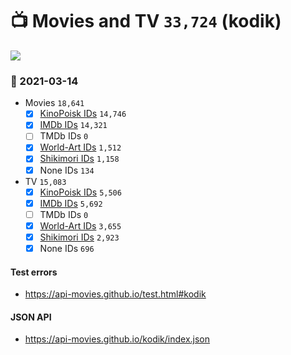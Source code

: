 # :tv: Movies and TV `33,724` (kodik)

<a href="https://API-Movies.github.io"><img src="https://API-Movies.github.io/banner.png?cache"></a>

### :date: 2021-03-14
- Movies `18,641`
  - [x] <a href="https://API-Movies.github.io/kodik/movie_kinopoisk_ids.json">KinoPoisk IDs</a> `14,746`
  - [x] <a href="https://API-Movies.github.io/kodik/movie_imdb_ids.json">IMDb IDs</a> `14,321`
  - [ ] TMDb IDs `0`
  - [x] <a href="https://API-Movies.github.io/kodik/movie_world_art_ids.json">World-Art IDs</a> `1,512`
  - [x] <a href="https://API-Movies.github.io/kodik/movie_shikimori_ids.json">Shikimori IDs</a> `1,158`
  - [x] None IDs `134`
- TV `15,083`
  - [x] <a href="https://API-Movies.github.io/kodik/tv_kinopoisk_ids.json">KinoPoisk IDs</a> `5,506`
  - [x] <a href="https://API-Movies.github.io/kodik/tv_imdb_ids.json">IMDb IDs</a> `5,692`
  - [ ] TMDb IDs `0`
  - [x] <a href="https://API-Movies.github.io/kodik/tv_world_art_ids.json">World-Art IDs</a> `3,655`
  - [x] <a href="https://API-Movies.github.io/kodik/tv_shikimori_ids.json">Shikimori IDs</a> `2,923`
  - [x] None IDs `696`
#### Test errors
- <a href='https://api-movies.github.io/test.html#kodik'>https://api-movies.github.io/test.html#kodik</a>
#### JSON API
- <a href='https://api-movies.github.io/kodik/index.json'>https://api-movies.github.io/kodik/index.json</a>
